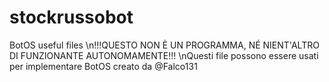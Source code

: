 # stockrussobot
BotOS useful files
\n!!!QUESTO NON È UN PROGRAMMA, NÉ NIENT'ALTRO DI FUNZIONANTE AUTONOMAMENTE!!!
\nQuesti file possono essere usati per implementare BotOS creato da @Falco131
